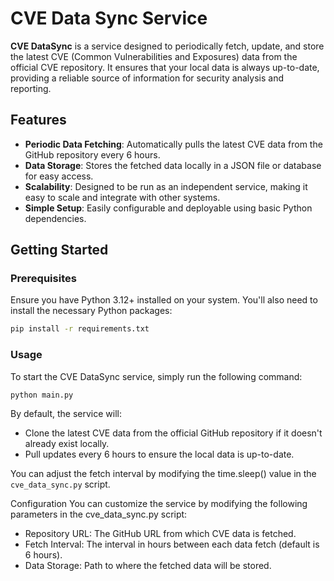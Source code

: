 # CVE Data Sync Service

**CVE DataSync** is a service designed to periodically fetch, update, and store the latest CVE (Common Vulnerabilities and Exposures) data from the official CVE repository. It ensures that your local data is always up-to-date, providing a reliable source of information for security analysis and reporting.

## Features

- **Periodic Data Fetching**: Automatically pulls the latest CVE data from the GitHub repository every 6 hours.
- **Data Storage**: Stores the fetched data locally in a JSON file or database for easy access.
- **Scalability**: Designed to be run as an independent service, making it easy to scale and integrate with other systems.
- **Simple Setup**: Easily configurable and deployable using basic Python dependencies.

## Getting Started

### Prerequisites

Ensure you have Python 3.12+ installed on your system. You'll also need to install the necessary Python packages:

```bash
pip install -r requirements.txt
```
### Usage
To start the CVE DataSync service, simply run the following command:


```bash
python main.py
```

By default, the service will:

- Clone the latest CVE data from the official GitHub repository if it doesn't already exist locally.
- Pull updates every 6 hours to ensure the local data is up-to-date.

You can adjust the fetch interval by modifying the time.sleep() value in the `cve_data_sync.py` script.

Configuration
You can customize the service by modifying the following parameters in the cve_data_sync.py script:

* Repository URL: The GitHub URL from which CVE data is fetched.
* Fetch Interval: The interval in hours between each data fetch (default is 6 hours).
* Data Storage: Path to where the fetched data will be stored.
